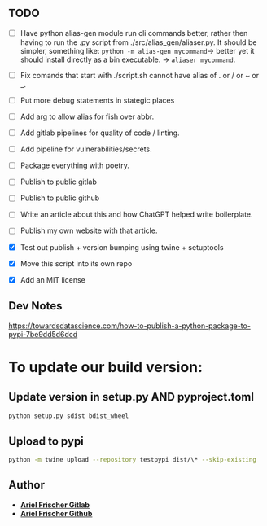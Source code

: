 ## TODO

- [ ] Have python alias-gen module run cli commands better, rather then having
      to run the .py script from ./src/alias_gen/aliaser.py. It should be
      simpler, something like: `python -m alias-gen mycommand`-> better yet it
      should install directly as a bin executable. -> `aliaser mycommand`.
- [ ] Fix comands that start with ./script.sh cannot have alias of . or / or
      ~ or \_.
- [ ] Put more debug statements in stategic places
- [ ] Add arg to allow alias for fish over abbr.

- [ ] Add gitlab pipelines for quality of code / linting.
- [ ] Add pipeline for vulnerabilities/secrets.
- [ ] Package everything with poetry.
- [ ] Publish to public gitlab
- [ ] Publish to public github
- [ ] Write an article about this and how ChatGPT helped write boilerplate.
- [ ] Publish my own website with that article.
- [x] Test out publish + version bumping using twine + setuptools
- [x] Move this script into its own repo
- [x] Add an MIT license

## Dev Notes

https://towardsdatascience.com/how-to-publish-a-python-package-to-pypi-7be9dd5d6dcd

# To update our build version:

## Update version in setup.py AND pyproject.toml

```bash
python setup.py sdist bdist_wheel
```

## Upload to pypi

```bash
python -m twine upload --repository testpypi dist/\* --skip-existing
```

## Author

- **[Ariel Frischer Gitlab](https://gitlab.com/ariel-frischer)**
- **[Ariel Frischer Github](https://github.com/ariel-frischer)**
